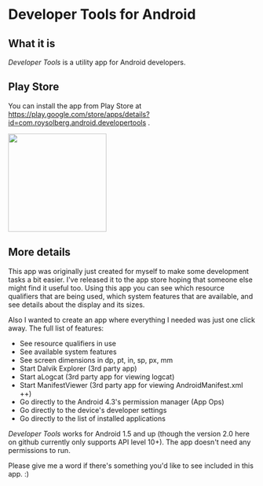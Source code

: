 # Developer Tools for Android
## What it is
*Developer Tools* is a utility app for Android developers.

## Play Store
You can install the app from Play Store at https://play.google.com/store/apps/details?id=com.roysolberg.android.developertools .

<img src="https://github.com/roys/java-android-developertools/raw/master/misc/screenshots/Screenshot_2016-04-21-23-19-28.png" width="200"/>

## More details
This app was originally just created for myself to make some development tasks a bit easier. I've released it to the app store hoping that someone else might find it useful too.
Using this app you can see which resource qualifiers that are being used, which system features that are available, and see details about the display and its sizes.

Also I wanted to create an app where everything I needed was just one click away. The full list of features:
- See resource qualifiers in use
- See available system features
- See screen dimensions in dp, pt, in, sp, px, mm
- Start Dalvik Explorer (3rd party app)
- Start aLogcat (3rd party app for viewing logcat)
- Start ManifestViewer (3rd party app for viewing AndroidManifest.xml ++)
- Go directly to the Android 4.3's permission manager (App Ops)
- Go directly to the device's developer settings
- Go directly to the list of installed applications

*Developer Tools* works for Android 1.5 and up (though the version 2.0 here on github currently only supports API level 10+). The app doesn't need any permissions to run.

Please give me a word if there's something you'd like to see included in this app. :)
